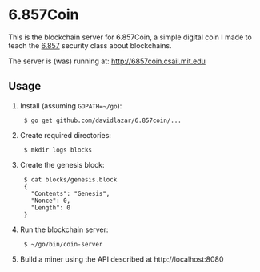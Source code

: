 # 6.857Coin

This is the blockchain server for 6.857Coin, a simple digital coin
I made to teach the [6.857](http://courses.csail.mit.edu/6.857/2015/)
security class about blockchains.

The server is (was) running at: http://6857coin.csail.mit.edu

## Usage

1. Install (assuming `GOPATH=~/go`):

        $ go get github.com/davidlazar/6.857coin/...

2. Create required directories:

        $ mkdir logs blocks

3. Create the genesis block:

        $ cat blocks/genesis.block
        {
          "Contents": "Genesis",
          "Nonce": 0,
          "Length": 0
        }

4. Run the blockchain server:

        $ ~/go/bin/coin-server

5. Build a miner using the API described at http://localhost:8080
